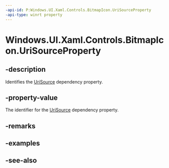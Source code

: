 ```yaml
---
-api-id: P:Windows.UI.Xaml.Controls.BitmapIcon.UriSourceProperty
-api-type: winrt property
---
```


<!-- Property syntax
public Windows.UI.Xaml.DependencyProperty UriSourceProperty { get; }
-->

# Windows.UI.Xaml.Controls.BitmapIcon.UriSourceProperty

## -description
Identifies the [UriSource](bitmapicon_urisource.md) dependency property.



## -property-value
The identifier for the [UriSource](bitmapicon_urisource.md) dependency property.

## -remarks

## -examples

## -see-also
